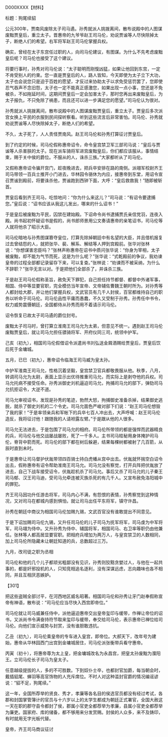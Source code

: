 D000XXXX【材料】

标题：狗尾续貂





公元300年，贾南风废除太子司马遹。孙秀就派人挑拨离间，散布说殿中的人图谋废黜贾皇后，重立太子。晋惠帝的九爷爷赵王司马伦，劝说贾谧等人尽快除掉太子，断绝人们的希望。右军将军赵王司马伦掌握兵权。

确实，曾经在太子东宫任过职的人，向司马伦建议，有图谋。为什么不先考虑废黜皇后呢？司马伦也接受了这个建议。

将要行事时，孙秀对司马伦说：“太子聪明而刚愎凶猛，如果让他回到东宫，一定不肯受别人的约束。您一直是贾皇后的人，路人皆知，今天即使为太子立下大功，太子也会说您只是迫于百姓的愿望，才反过来协助太子以求免受惩罚罢了，您即使忍气吞声不念旧怨，太子也一定不能真正感激您，如果出现一点小事，您还是不免被杀，不如拖延时间，这期间贾皇后一定会加害太子，那时您再出来废黜皇后，为太子报仇，不只免除了祸患，而且还可以进一步满足您的愿望。”司马伦认为很对。

孙秀就派人挑拨离间，散布说殿中的人图谋废黜贾皇后，重立太子。贾皇后多次派宫女换上平民的衣服到民间探听察看。听到这些流言后非常害怕。司马伦、孙秀就劝说贾谧等人尽快除掉太子，断绝人们的希望。

不久，太子死了，人人责怪贾南风。赵王司马伦和孙秀打算征讨贾皇后。

到了约定的时候，司马伦假称惠帝诏令，命令皇宫禁卫军三部司马说：“皇后与贾谧等人杀害朕的太子。现在派车骑将军进宫废黜皇后，你们都应该服从，事情结束，赐于关中侯的爵位。不服从的人，诛杀三族。”大家都听从了司马伦。

又假称惠帝诏令骗开宫门，趁夜晚进去，把兵卒安排在路的南侧。派翊军校尉齐王司马带领一百兵士推开小门进去，华林园令骆休为内应，接惠帝到东堂，用诏令宣召贾谧到殿前，将要诛杀他，贾谧跑到西钟下面，大呼：“皇后救救我！”随即被斩首。

贾皇后看到齐王司马，吃惊地问：“你为什么来这儿？”司马说：“有诏令要逮捕您。”皇后说：“诏书应该从我这儿发出，哪来的什么诏书！”

于是皇后被废黜为平民，囚禁在建始殿。下诏命令尚书逮捕贾氏亲信党羽，连夜入殿。尚书起初怀疑诏书是假的，尚书郎师景用公文奏请惠帝的亲笔诏书，司马伦等人就将他杀了昭示大臣。

司马伦暗地与孙秀图谋篡夺皇位，打算先除掉朝廷中有名望的大臣，并且借机报复过去曾结怨的人，就把张华、裴、解系、解结等人押到宫殿前。张华对张林说：“你想谋害忠臣吗？”张林声称惠帝在诏书中质问张华说：“你身为宰相，太子被废黜，却不能为气节而死，这是为什么呢？”张华说：“式乾殿前的争议，我劝谏皇帝的过程全部都记录留存下来，可以复查。”张林说：“劝谏而不被采纳，为什么不辞职？”张华无言以对。于是把他们全部杀了，并诛杀三族。

于是赵王司马伦假称圣旨，赦免天下罪犯，自己担任持节都督、都督中外诸军事，相国、侍中等显要官职，完全模仿当年宣帝、文帝辅佐曹魏王朝时所为。对孙秀等人都封给大郡，并让他们掌握兵权，文武官员有几千人封侯，百官都维持自己的职务以听命于司马伦。司马伦品性平庸而愚蠢，不久又受制于孙秀。孙秀任中书令，权力威势震慑朝廷，全国都侍从孙秀而用不着请示司马伦。

诏令恢复已故太子司马遹的爵位封号。

废黜太子司马时，曾打算立淮南王司马允为太弟，但意见不统一。遇到赵王司马伦废黜贾皇后，就让司马允担任骠骑将军、开府仪同三司，统领中护军。

己亥（初九），相国司马伦假借诏令派遣尚书刘弘送金屑酒赐给贾皇后，贾皇后饮后死于金墉城。

五月，已巳（初九），惠帝诏令临海王司马臧为皇太孙。

中护军淮南王司马允，性格沉着坚毅，皇宫禁卫官兵都敬畏服从他。秋季，八月，转调司马允为太尉，表面上显示出优待推重司马允，而实际上是剥夺他的兵权。司马允托病不接受任命。孙秀派御史刘机逼迫司马允，拘捕司马允的部下，弹劾司马允抗拒诏令，大逆不道。

司马允审视诏书，发现是孙秀的笔迹，勃然大怒，拘捕御史准备杀掉，结果御史逃脱，就杀了御史刘机的二个令史。司马允面色严峻对部下们说：“赵王司马伦想毁了我的家！”于是率领亲兵和军帐下的兵卒七百人冲出去，大声呼喊：赵王司马伦造反，我将征讨他！跟随我的人请袒露左臂。”于是跟从他的人很多。

司马允无法进去，于是包围了司马允的相府。司马伦所带领的都是强悍而武器精良的兵，司马伦与他交战屡战屡败，死了一千多人。主书司马眭秘用身体掩护司马伦，脊背中箭而死。司马伦的部下都在树后躲避，结果每棵树都被射了几百箭，从辰时直到未时。

于是惠帝让司马督护伏胤带领四百骑士持白虎幡从宫中出去。伏胤就怀揣空白诏令出去，假称惠帝有诏令帮助淮南王司马允。司马允没有察觉，打开兵阵把伏胤放了进去，自己下战车接受诏令，伏胤趁机杀了司马允。事后又杀了司马允的儿子秦王司马郁、汉王司马迪，受司马允牵连被灭族杀死的有几千人。又宣布赦免洛阳城中的罪犯。



齐王司马因功升任游击将军，司马内心不满，有怨恨的表情，孙秀察觉到这种情况，又对司马在都城内感到惧怕，就让司马出任平东将军，镇守许昌。

孙秀在朝廷中商议为相国司马伦加赐九锡，文武百官没有谁敢提出不同意见。

于是下诏加赐司马伦九锡，又升任司马伦的儿子司马为抚军将军，司马虔为中军将军，司马翊为侍中。又升孙秀为侍中、辅国将军，相国司马、右卫率等职仍由他兼任。张林等人都高居显要官职。把相府兵增加为两万人，与皇宫禁卫的人数相同，加上司马伦所隐藏未让朝廷知道的兵，总数超过三万。

九月，改司徒之职为丞相



司马伦和他的几个儿子都顽劣粗鄙没有见识，孙秀则狡黠贪婪过人，与他在一起共事的，都是奸邪投机的人，只知竞相追名逐利，没有深谋远虑，志向趣味也各不相同，并且互相厌恶嫉妒。



【301】

把这些盗贼全部讨平，在河西地区威名昭著。相国司马伦和孙秀让牙门赵奉假称宣帝有神语，散布说：“司马伦应当尽快入西宫即帝位。”

司马伦就让司马威兼任侍中，派他逼迫惠帝交出皇帝玺印与缓带，作禅让帝位的诏书，又派尚书令满奋持符节取来玺印与缓带，奉交给司马伦，表示惠帝已禅位给司马伦。向他们宣示威势与封赏，没有谁胆敢违抗。

乙丑（初九），司马伦乘皇帝的专车进入皇宫，即帝位。大郝天下，改年号为建始，惠帝从华林园西门出宫到金墉城居住，司马伦派张衡带兵看守惠帝。

丙寅（初十），将惠帝尊为太上皇，把金墉城改名为永昌宫，把皇太孙废黜为濮阳王。立司马伦长子司马为皇太子。

任意越级提拔的人，多的不可胜数。下到奴仆士卒，也都封官加爵，每当朝会时，戴插貂尾、蝉羽等高官饰物的人充斥席位。不时人对这种滥封官爵的情况编谣谚说：“貂不足，狗尾续。”

这一年，全国所荐举的贤良、秀才，孝廉等各名目的侯选官员都没有经过考试，各郡和封国掌管簿计的官员与十六岁以上的太学生都成为朝廷正式署官，全国大赦这一天在职的郡守县令都封了侯，郡属小官吏全都荐举为孝廉，县属小官吏全都荐举为廉吏。国家府、库的储备，都不够用来分发赏赐。封侯的人众多，来不及铸印，有时就用无字光板代替。



皇帝，齐王司马商议征讨



